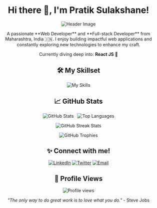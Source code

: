 <div align="center">

  <h1>Hi there 👋, I'm Pratik Sulakshane!</h1>

  <img src="https://capsule-render.vercel.app/api?type=waving&color=auto&height=200&section=header&text=Welcome%20to%20my%20profile!&fontSize=70&fontColor=auto&animation=twinkling&stroke=auto&strokeWidth=2" alt="Header Image"/>

  <p>
    A passionate **Web Developer** and **Full-stack Developer** from Maharashtra, India 🇮🇳.
    I enjoy building impactful web applications and constantly exploring new technologies to enhance my craft.
  </p>

  <p>
    Currently diving deep into: <b>React JS</b> 🚀
  </p>

  

  <h2>🛠️ My Skillset</h2>

  <p>
    <img src="https://skillicons.dev/icons?i=html,css,js,php,react,vite,jquery,java,mysql,git,vscode,vercel,github" alt="My Skills"/>
    </p>

  

  <h2>📈 GitHub Stats</h2>

  <p>
    <img src="https://github-readme-stats.vercel.app/api?username=pratiksulakshane&show_icons=true&theme=radical&include_all_commits=true&count_private=true" alt="GitHub Stats"/>
    &nbsp;
    <img src="https://github-readme-stats.vercel.app/api/top-langs/?username=pratiksulakshane&layout=compact&theme=radical" alt="Top Languages"/>
  </p>

  <p>
    <img src="https://github-readme-streak-stats.herokuapp.com/?user=pratiksulakshane&theme=radical" alt="GitHub Streak Stats"/>
  </p>

  <p>
    <img src="https://github-profile-trophy.vercel.app/?username=pratiksulakshane&theme=radical&no-bg=true&no-frame=true" alt="GitHub Trophies"/>
  </p>

  

  <h2>✨ Connect with me!</h2>

  <p>
    <a href="https://www.linkedin.com/in/pratiksulakshane" target="_blank"><img src="https://img.shields.io/badge/LinkedIn-%230077B5.svg?&style=for-the-badge&logo=linkedin&logoColor=white" alt="LinkedIn"/></a>
    <a href="https://twitter.com/pratiksulakshane" target="_blank"><img src="https://img.shields.io/badge/Twitter-%231DA1F2.svg?&style=for-the-badge&logo=twitter&logoColor=white" alt="Twitter"/></a>
    <a href="mailto:pratiksulakshane53@gmail.com"><img src="https://img.shields.io/badge/Email-D14836?style=for-the-badge&logo=gmail&logoColor=white" alt="Email"/></a>
  </p>

  

  <h2>👀 Profile Views</h2>

  <p>
    <img src="https://komarev.com/ghpvc/?username=pratiksulakshane&color=blue" alt="Profile views"/>
  </p>

  

  <p>
    <i>"The only way to do great work is to love what you do."</i> - Steve Jobs
  </p>

</div>
